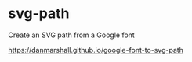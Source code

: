 # svg-path
Create an SVG path from a Google font

https://danmarshall.github.io/google-font-to-svg-path
